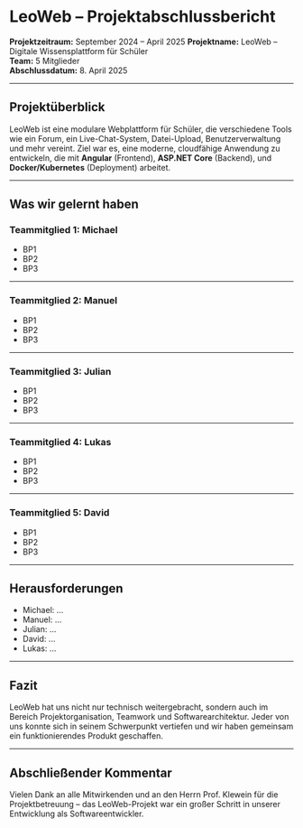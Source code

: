# LeoWeb – Projektabschlussbericht

**Projektzeitraum:** September 2024 – April 2025 
**Projektname:** LeoWeb – Digitale Wissensplattform für Schüler  
**Team:** 5 Mitglieder  
**Abschlussdatum:** 8. April 2025

---

## Projektüberblick

LeoWeb ist eine modulare Webplattform für Schüler, die verschiedene Tools wie ein Forum, ein Live-Chat-System, Datei-Upload, Benutzerverwaltung und mehr vereint. Ziel war es, eine moderne, cloudfähige Anwendung zu entwickeln, die mit **Angular** (Frontend), **ASP.NET Core** (Backend), und **Docker/Kubernetes** (Deployment) arbeitet.

---

## Was wir gelernt haben

### Teammitglied 1: Michael

- BP1
- BP2
- BP3

---

### Teammitglied 2: Manuel

- BP1
- BP2
- BP3

---

### Teammitglied 3: Julian

- BP1
- BP2
- BP3

---

### Teammitglied 4: Lukas

- BP1
- BP2
- BP3

---

### Teammitglied 5: David

- BP1
- BP2
- BP3

---

## Herausforderungen

- Michael: ...
- Manuel: ...
- Julian: ...
- David: ...
- Lukas: ...

---

## Fazit

LeoWeb hat uns nicht nur technisch weitergebracht, sondern auch im Bereich Projektorganisation, Teamwork und Softwarearchitektur. Jeder von uns konnte sich in seinem Schwerpunkt vertiefen und wir haben gemeinsam ein funktionierendes Produkt geschaffen.

---

## Abschließender Kommentar

Vielen Dank an alle Mitwirkenden und an den Herrn Prof. Klewein für die Projektbetreuung – das LeoWeb-Projekt war ein großer Schritt in unserer Entwicklung als Softwareentwickler.

